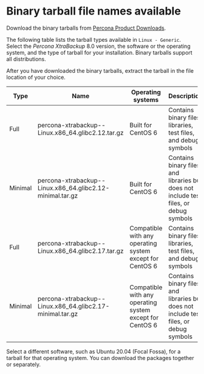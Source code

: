 # Binary tarball file names available

Download the binary tarballs from [Percona Product Downloads](https://www.percona.com/downloads).

The following table lists the tarball types available in `Linux - Generic`. Select the *Percona XtraBackup* 8.0 version, the software or the operating system, and the type of tarball for your installation. Binary tarballs support all distributions.

After you have downloaded the binary tarballs, extract the tarball in the file location of your choice.

| Type         | Name                                                                      | Operating systems                                        | Description                                                                            |
|--------------|---------------------------------------------------------------------------|----------------------------------------------------------|----------------------------------------------------------------------------------------|
| Full         | percona-xtrabackup-<version number>-Linux.x86_64.glibc2.12.tar.gz         | Built for CentOS 6                                       | Contains binary files, libraries, test files, and debug symbols                        |
| Minimal      | percona-xtrabackup-<version number>-Linux.x86_64.glibc2.12-minimal.tar.gz | Built for CentOS 6                                       | Contains binary files, and libraries but does not include test files, or debug symbols |                                                                           |                                                          |                                                                          |
| Full         | percona-xtrabackup-<version number>-Linux.x86_64.glibc2.17.tar.gz         | Compatible with any operating system except for CentOS 6 | Contains binary files, libraries, test files, and debug symbols                        |
| Minimal      | percona-xtrabackup-<version number>-Linux.x86_64.glibc2.17-minimal.tar.gz | Compatible with any operating system except for CentOS 6 | Contains binary files, and libraries but does not include test files, or debug symbols |                                                                           |                                                          |                                                                                        |

Select a different software, such as Ubuntu 20.04 (Focal Fossa), for a 
tarball for that operating system. You can download the packages together or separately.